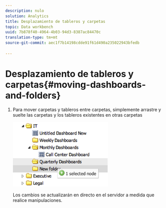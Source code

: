 ```yaml
---
description: nulo
solution: Analytics
title: Desplazamiento de tableros y carpetas
topic: Data workbench
uuid: 7b878f40-4964-4b03-94d3-8387ac84470c
translation-type: tm+mt
source-git-commit: aec1f7b14198cdde91f61d490a235022943bfedb

---
```



# Desplazamiento de tableros y carpetas{#moving-dashboards-and-folders}

1. Para mover carpetas y tableros entre carpetas, simplemente arrastre y suelte las carpetas y los tableros existentes en otras carpetas

   ![](assets/move_folder.png)

   Los cambios se actualizarán en directo en el servidor a medida que realice manipulaciones.
